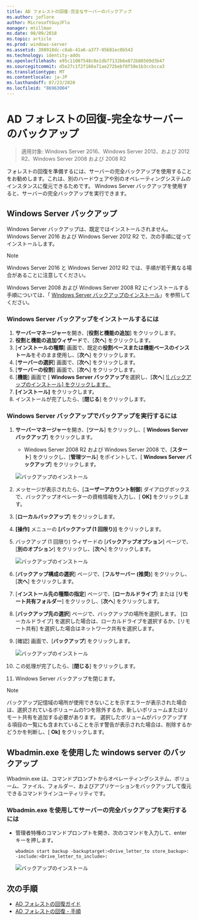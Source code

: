 ```yaml
---
title: AD フォレストの回復-完全なサーバーのバックアップ
ms.author: joflore
author: MicrosoftGuyJFlo
manager: mtillman
ms.date: 08/09/2018
ms.topic: article
ms.prod: windows-server
ms.assetid: 398918dc-c8ab-41a6-a377-95681ec0b543
ms.technology: identity-adds
ms.openlocfilehash: e95c11007548c0e1db77132b6e872b88569d3b47
ms.sourcegitcommit: d5e27c1f2f168a71ae272bebf8f50e1b3ccbcca3
ms.translationtype: MT
ms.contentlocale: ja-JP
ms.lasthandoff: 07/23/2020
ms.locfileid: "86963004"
---
```

# <a name="ad-forest-recovery---backing-up-a-full-server"></a>AD フォレストの回復-完全なサーバーのバックアップ  

>適用対象: Windows Server 2016、Windows Server 2012、および 2012 R2、Windows Server 2008 および 2008 R2

フォレストの回復を準備するには、サーバーの完全バックアップを使用することをお勧めします。これは、別のハードウェアや別のオペレーティングシステムのインスタンスに復元できるためです。  Windows Server バックアップを使用すると、サーバーの完全バックアップを実行できます。 

## <a name="windows-server-backup"></a>Windows Server バックアップ

Windows Server バックアップは、既定ではインストールされません。 Windows Server 2016 および Windows Server 2012 R2 で、次の手順に従ってインストールします。

>[!NOTE]
>Windows Server 2016 と Windows Server 2012 R2 では、手順が若干異なる場合があることに注意してください。

Windows Server 2008 および Windows Server 2008 R2 にインストールする手順については、「 [Windows Server バックアップのインストール](/previous-versions/windows/it-pro/windows-server-2008-R2-and-2008/cc771232(v=ws.10))」を参照してください。  

### <a name="to-install-windows-server-backup"></a>Windows Server バックアップをインストールするには

1. **サーバーマネージャー**を開き、[**役割と機能の追加**] をクリックします。
2. **役割と機能の追加ウィザード**で、[**次へ**] をクリックします。
3. [**インストールの種類**] 画面で、既定の**役割ベースまたは機能ベースのインストール**をそのまま使用し、[**次へ**] をクリックします。
4. [**サーバーの選択**] 画面で、[**次へ**] をクリックします。
5. [**サーバーの役割**] 画面で、[**次へ**] をクリックします。
6. [**機能**] 画面で [ **Windows Server バックアップ**を選択し、[**次へ**] [ 
    ![ バックアップのインストール] をクリックします。](media/AD-Forest-Recovery-Backing-up-a-Full-Server/fullbackup2.png)
7. **[インストール]** をクリックします。
8. インストールが完了したら、[**閉じる**] をクリックします。

### <a name="to-perform-a-backup-with-windows-server-backup"></a>Windows Server バックアップでバックアップを実行するには

1. **サーバーマネージャー**を開き、[**ツール**] をクリックし、[ **Windows Server バックアップ**] をクリックします。
   - Windows Server 2008 R2 および Windows Server 2008 で、[**スタート**] をクリックし、[**管理ツール**] をポイントして、[ **Windows Server バックアップ**] をクリックします。

   ![バックアップのインストール](media/AD-Forest-Recovery-Backing-up-a-Full-Server/fullbackup1.png) 

2. メッセージが表示されたら、[**ユーザーアカウント制御**] ダイアログボックスで、バックアップオペレーターの資格情報を入力し、[ **OK]** をクリックします。
3. [**ローカルバックアップ**] をクリックします。
4. **[操作]** メニューの **[バックアップ (1 回限り)]** をクリックします。
5. バックアップ (1 回限り) ウィザードの [**バックアップオプション**] ページで、[**別のオプション**] をクリックし、[**次へ**] をクリックします。

   ![バックアップのインストール](media/AD-Forest-Recovery-Backing-up-a-Full-Server/fullbackup3.png)

6. [**バックアップ構成の選択**] ページで、[**フルサーバー (推奨)**] をクリックし、[**次へ**] をクリックします。
7. [**インストール先の種類の指定**] ページで、[**ローカルドライブ**] または [**リモート共有フォルダー**] をクリックし、[**次へ**] をクリックします。
8. [**バックアップ先の選択**] ページで、バックアップの場所を選択します。  [ローカルドライブ] を選択した場合は、ローカルドライブを選択するか、[リモート共有] を選択した場合はネットワーク共有を選択します。
9. [確認] 画面で、[**バックアップ**] をクリックします。

   ![バックアップのインストール](media/AD-Forest-Recovery-Backing-up-a-Full-Server/fullbackup4.png)

10. この処理が完了したら、[**閉じる**] をクリックします。
11. Windows Server バックアップを閉じます。

>[!NOTE]
>バックアップ記憶域の場所が使用できないことを示すエラーが表示された場合は、選択されているボリュームの1つを除外するか、新しいボリュームまたはリモート共有を追加する必要があります。
>選択したボリュームがバックアップする項目の一覧にも含まれていることを示す警告が表示された場合は、削除するかどうかを判断し、[ **Ok]** をクリックします。

## <a name="using-wbadminexe-to-backup-a-windows-server"></a>Wbadmin.exe を使用した windows server のバックアップ

Wbadmin.exe は、コマンドプロンプトからオペレーティングシステム、ボリューム、ファイル、フォルダー、およびアプリケーションをバックアップして復元できるコマンドラインユーティリティです。

### <a name="to-perform-a-full-server-backup-using-wbadminexe"></a>Wbadmin.exe を使用してサーバーの完全バックアップを実行するには
  
- 管理者特権のコマンドプロンプトを開き、次のコマンドを入力して、enter キーを押します。  

   ```
   wbadmin start backup -backuptarget:<Drive_letter_to store_backup>: -include:<Drive_letter_to_include>:
   ```

   ![バックアップのインストール](media/AD-Forest-Recovery-Backing-up-a-Full-Server/fullbackup5.png)

## <a name="next-steps"></a>次の手順

- [AD フォレストの回復ガイド](AD-Forest-Recovery-Guide.md)
- [AD フォレストの回復 - 手順](AD-Forest-Recovery-Procedures.md)
